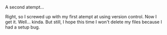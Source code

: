A second atempt...

Right, so I screwed up with my first atempt at using version control. Now I get it. Well... kinda. But still, I hope this time I won't delete my files because I had a setup bug.
